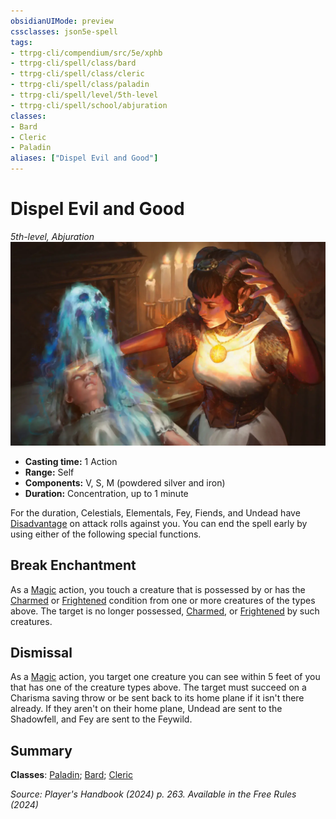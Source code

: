 ```yaml
---
obsidianUIMode: preview
cssclasses: json5e-spell
tags:
- ttrpg-cli/compendium/src/5e/xphb
- ttrpg-cli/spell/class/bard
- ttrpg-cli/spell/class/cleric
- ttrpg-cli/spell/class/paladin
- ttrpg-cli/spell/level/5th-level
- ttrpg-cli/spell/school/abjuration
classes:
- Bard
- Cleric
- Paladin
aliases: ["Dispel Evil and Good"]
---
```

# Dispel Evil and Good
*5th-level, Abjuration*  
![](Misc%20Files/CLI/compendium/spells/img/dispel-evil-and-good.webp#right)

- **Casting time:** 1 Action
- **Range:** Self
- **Components:** V, S, M (powdered silver and iron)
- **Duration:** Concentration, up to 1 minute

For the duration, Celestials, Elementals, Fey, Fiends, and Undead have [Disadvantage](Misc%20Files/CLI/rules/variant-rules/disadvantage-xphb.md) on attack rolls against you. You can end the spell early by using either of the following special functions.

## Break Enchantment

As a [Magic](Misc%20Files/CLI/rules/actions.md#Magic) action, you touch a creature that is possessed by or has the [Charmed](Misc%20Files/CLI/rules/conditions.md#Charmed) or [Frightened](Misc%20Files/CLI/rules/conditions.md#Frightened) condition from one or more creatures of the types above. The target is no longer possessed, [Charmed](Misc%20Files/CLI/rules/conditions.md#Charmed), or [Frightened](Misc%20Files/CLI/rules/conditions.md#Frightened) by such creatures.

## Dismissal

As a [Magic](Misc%20Files/CLI/rules/actions.md#Magic) action, you target one creature you can see within 5 feet of you that has one of the creature types above. The target must succeed on a Charisma saving throw or be sent back to its home plane if it isn't there already. If they aren't on their home plane, Undead are sent to the Shadowfell, and Fey are sent to the Feywild.

## Summary

**Classes**: [Paladin](Misc%20Files/CLI/compendium/lists/list-spells-classes-paladin.md); [Bard](Misc%20Files/CLI/compendium/lists/list-spells-classes-bard.md); [Cleric](Misc%20Files/CLI/compendium/lists/list-spells-classes-cleric.md)

*Source: Player's Handbook (2024) p. 263. Available in the Free Rules (2024)*